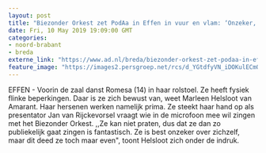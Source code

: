 ```yaml
---
layout: post
title: "Biezonder Orkest zet PodAa in Effen in vuur en vlam: ‘Onzeker, maar toch zingen!’"
date: Fri, 10 May 2019 19:09:00 GMT
categories: 
- noord-brabant 
- breda 
externe_link: "https://www.ad.nl/breda/biezonder-orkest-zet-podaa-in-effen-in-vuur-en-vlam-onzeker-maar-toch-zingen~aeba7bfb/"
feature_image: "https://images2.persgroep.net/rcs/d_YGtdfyVN_iDOKulECmOlx9Tpg/diocontent/147860912/_fitwidth/400/?appId=21791a8992982cd8da851550a453bd7f&quality=0.7"
---
```


EFFEN - Voorin de zaal danst Romesa (14) in haar rolstoel. Ze heeft fysiek flinke beperkingen. Daar is ze zich bewust van, weet Marleen Helsloot van Amarant. Haar hersenen werken namelijk prima. Ze steekt haar hand op als presentator Jan van Rijckevorsel vraagt wie in de microfoon mee wil zingen met het Biezonder Orkest. ,,Ze kan niet praten, dus dat ze dan zo publiekelijk gaat zingen is fantastisch. Ze is best onzeker over zichzelf, maar dit deed ze toch maar even", toont Helsloot zich onder de indruk.
